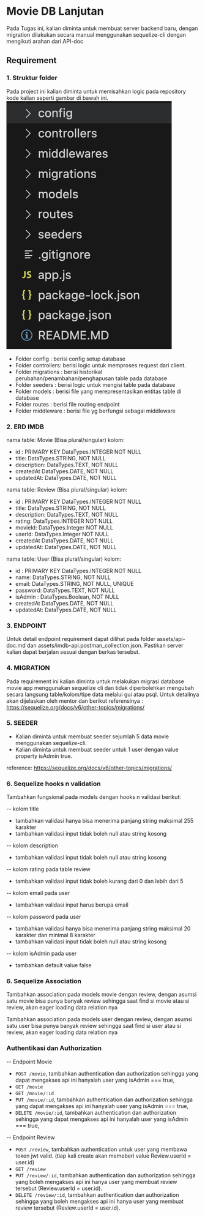 # Movie DB Lanjutan

Pada Tugas ini, kalian diminta untuk membuat server backend baru, dengan migration dilakukan secara manual menggunakan sequelize-cli dengan mengikuti arahan dari API-doc

## Requirement

### 1. Struktur folder

Pada project ini kalian diminta untuk memisahkan logic pada repository kode kalian seperti gambar di bawah ini.
![Model-Controller Struktur Folder](./assets/folder-structure.png "Model-Controller Struktur Folder")

- Folder config : berisi config setup database
- Folder controllers: berisi logic untuk memproses request dari client.
- Folder migrations : berisi historikal perubahan/penambahan/penghapusan table pada database
- Folder seeders : berisi logic untuk mengisi table pada database
- Folder models : berisi file yang merepresentasikan entitas table di database
- Folder routes : berisi file routing endpoint
- Folder middleware : berisi file yg berfungsi sebagai middleware 

### 2. ERD IMDB

nama table: Movie (Bisa plural/singular)
kolom:

- id : PRIMARY KEY DataTypes.INTEGER NOT NULL
- title: DataTypes.STRING, NOT NULL
- description: DataTypes.TEXT, NOT NULL
- createdAt DataTypes.DATE, NOT NULL
- updatedAt: DataTypes.DATE, NOT NULL

nama table: Review (Bisa plural/singular)
kolom:

- id : PRIMARY KEY DataTypes.INTEGER NOT NULL
- title: DataTypes.STRING, NOT NULL
- description: DataTypes.TEXT, NOT NULL
- rating: DataTypes.INTEGER NOT NULL
- movieId: DataTypes.Integer NOT NULL
- userId: DataTypes.Integer NOT NULL
- createdAt DataTypes.DATE, NOT NULL
- updatedAt: DataTypes.DATE, NOT NULL

nama table: User (Bisa plural/singular)
kolom:

- id : PRIMARY KEY DataTypes.INTEGER NOT NULL
- name: DataTypes.STRING, NOT NULL
- email: DataTypes.STRING, NOT NULL, UNIQUE
- password: DataTypes.TEXT, NOT NULL
- isAdmin : DataTypes.Boolean, NOT NULL
- createdAt DataTypes.DATE, NOT NULL
- updatedAt: DataTypes.DATE, NOT NULL

### 3. ENDPOINT

Untuk detail endpoint requirement dapat dilihat pada folder assets/api-doc.md dan assets/imdb-api.postman_collection.json. Pastikan server kalian dapat berjalan sesuai dengan berkas tersebut.

### 4. MIGRATION

Pada requirement ini kalian diminta untuk melakukan migrasi database movie app menggunakan sequelize cli dan tidak diperbolehkan mengubah secara langsung table/kolom/tipe data melalui gui atau psql. Untuk detailnya akan dijelaskan oleh mentor dan berikut referensinya : https://sequelize.org/docs/v6/other-topics/migrations/

### 5. SEEDER

- Kalian diminta untuk membuat seeder sejumlah 5 data movie menggunakan sequelize-cli.
- Kalian diminta untuk membuat seeder untuk 1 user dengan value property isAdmin true.

reference: https://sequelize.org/docs/v6/other-topics/migrations/

### 6. Sequelize hooks n validation

Tambahkan fungsional pada models dengan hooks n validasi berikut:

-- kolom title

- tambahkan validasi hanya bisa menerima panjang string maksimal 255 karakter
- tambahkan validasi input tidak boleh null atau string kosong

-- kolom description

- tambahkan validasi input tidak boleh null atau string kosong

-- kolom rating pada table review

- tambahkan validasi input tidak boleh kurang dari 0 dan lebih dari 5

-- kolom email pada user

- tambahkan validasi input harus berupa email

-- kolom password pada user
- tambahkan validasi hanya bisa menerima panjang string maksimal 20 karakter dan minimal 8 karakter
- tambahkan validasi input tidak boleh null atau string kosong

-- kolom isAdmin pada user
- tambahkan default value false

### 6. Sequelize Association

Tambahkan association pada models movie dengan review, dengan asumsi satu movie bisa punya banyak review
sehingga saat find si movie atau si review, akan eager loading data relation nya

Tambahkan association pada models user dengan review, dengan asumsi satu user bisa punya banyak review
sehingga saat find si user atau si review, akan eager loading data relation nya

### Authentikasi dan Authorization
-- Endpoint Movie
- `POST /movie`, tambahkan authentication dan authorization sehingga yang dapat mengakses api ini hanyalah user yang isAdmin === true,
- `GET /movie`
- `GET /movie/:id`
- `PUT /movie/:id`, tambahkan authentication dan authorization sehingga yang dapat mengakses api ini hanyalah user yang isAdmin === true,
- `DELETE /movie/:id`, tambahkan authentication dan authorization sehingga yang dapat mengakses api ini hanyalah user yang isAdmin === true,

-- Endpoint Review
- `POST /review`, tambahkan authentication untuk user yang membawa token jwt valid. (tiap kali create akan memeberi value Review.userId = user.id)
- `GET /review`
- `PUT /review/:id`, tambahkan authentication dan authorization sehingga yang boleh mengakses api ini hanya user yang membuat review tersebut (Review.userId = user.id).
- `DELETE /review/:id`, tambahkan authentication dan authorization sehingga yang boleh mengakses api ini hanya user yang membuat review tersebut (Review.userId = user.id).
